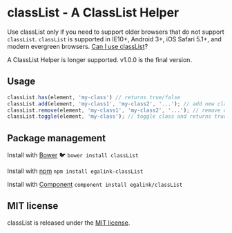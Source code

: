 # classList - A ClassList Helper

Use classList only if you need to support older browsers that do not support `classList`. `classList`
is supported in IE10+, Android 3+, iOS Safari 5.1+, and modern evergreen browsers.
[Can I use classList](http://caniuse.com/#search=classlist)?

A ClassList Helper is longer supported. v1.0.0 is the final version.

## Usage

``` js
classList.has(element, 'my-class') // returns true/false
classList.add(element, 'my-class1', 'my-class2', '...'); // add new class and returns element
classList.remove(element, 'my-class1', 'my-class2', '...'); // remove class and returns element
classList.toggle(element, 'my-class'); // toggle class and returns true/false
```

## Package management

Install with [Bower](http://bower.io) :bird: `bower install classList`

Install with [npm](https://github.com/npm/npm) `npm install egalink-classList`

Install with [Component](http://github.com/component/component) `component install egalink/classList`

## MIT license

classList is released under the [MIT license](https://mit-license.org/).
